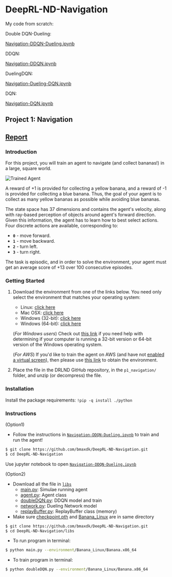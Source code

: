 # DeepRL-ND-Navigation
My code from scratch:

Double DQN-Dueling:

[Navigation-DDQN-Dueling.ipynb](https://github.com/bmaxdk/DeepRL-ND-Navigation/blob/main/Navigation-DDQN-Dueling.ipynb)

DDQN:

[Navigation-DDQN.ipynb](https://github.com/bmaxdk/DeepRL-ND-Navigation/blob/main/other/DDQN/Navigation-DDQN.ipynb)

DuelingDQN:

[Navigation-Dueling-DQN.ipynb](https://github.com/bmaxdk/DeepRL-ND-Navigation/blob/main/other/DuelingDQN/Navigation-Dueling-DQN.ipynb)

DQN:

[Navigation-DQN.ipynb](https://github.com/bmaxdk/DeepRL-ND-Navigation/blob/main/other/DQN/Navigation-DQN.ipynb)

[//]: # (Image References)

[image1]: https://github.com/bmaxdk/DeepRL-ND-Navigation/blob/main/video/DQN.gif "Trained Agent"

## Project 1: Navigation
## [Report](https://github.com/bmaxdk/DeepRL-ND-Navigation/blob/main/Report.pdf)
### Introduction

For this project, you will train an agent to navigate (and collect bananas!) in a large, square world.  

![Trained Agent][image1]

A reward of +1 is provided for collecting a yellow banana, and a reward of -1 is provided for collecting a blue banana.  Thus, the goal of your agent is to collect as many yellow bananas as possible while avoiding blue bananas.  

The state space has 37 dimensions and contains the agent's velocity, along with ray-based perception of objects around agent's forward direction.  Given this information, the agent has to learn how to best select actions.  Four discrete actions are available, corresponding to:
- **`0`** - move forward.
- **`1`** - move backward.
- **`2`** - turn left.
- **`3`** - turn right.

The task is episodic, and in order to solve the environment, your agent must get an average score of +13 over 100 consecutive episodes.

### Getting Started

1. Download the environment from one of the links below.  You need only select the environment that matches your operating system:
    - Linux: [click here](https://s3-us-west-1.amazonaws.com/udacity-drlnd/P1/Banana/Banana_Linux.zip)
    - Mac OSX: [click here](https://s3-us-west-1.amazonaws.com/udacity-drlnd/P1/Banana/Banana.app.zip)
    - Windows (32-bit): [click here](https://s3-us-west-1.amazonaws.com/udacity-drlnd/P1/Banana/Banana_Windows_x86.zip)
    - Windows (64-bit): [click here](https://s3-us-west-1.amazonaws.com/udacity-drlnd/P1/Banana/Banana_Windows_x86_64.zip)
    
    (_For Windows users_) Check out [this link](https://support.microsoft.com/en-us/help/827218/how-to-determine-whether-a-computer-is-running-a-32-bit-version-or-64) if you need help with determining if your computer is running a 32-bit version or 64-bit version of the Windows operating system.

    (_For AWS_) If you'd like to train the agent on AWS (and have not [enabled a virtual screen](https://github.com/Unity-Technologies/ml-agents/blob/master/docs/Training-on-Amazon-Web-Service.md)), then please use [this link](https://s3-us-west-1.amazonaws.com/udacity-drlnd/P1/Banana/Banana_Linux_NoVis.zip) to obtain the environment.

2. Place the file in the DRLND GitHub repository, in the `p1_navigation/` folder, and unzip (or decompress) the file. 

### Installation
Install the package requirements:
``!pip -q install ./python``

### Instructions
(Option1)
* Follow the instructions in [`Navigation-DDQN-Dueling.ipynb`](https://github.com/bmaxdk/DeepRL-ND-Navigation/blob/main/Navigation-DDQN-Dueling.ipynb) to train and run the agent!
```bash
$ git clone https://github.com/bmaxdk/DeepRL-ND-Navigation.git
$ cd DeepRL-ND-Navigation
```
Use jupyter notebook to open [`Navigation-DDQN-Dueling.ipynb`](https://github.com/bmaxdk/DeepRL-ND-Navigation/blob/main/Navigation-DDQN-Dueling.ipynb)

(Option2)
* Download all the file in [`libs`](https://github.com/bmaxdk/DeepRL-ND-Navigation/tree/main/libs)
    - [main.py](https://github.com/bmaxdk/DeepRL-ND-Navigation/blob/main/libs/main.py): Simulae running agent
    - [agent.py](https://github.com/bmaxdk/DeepRL-ND-Navigation/blob/main/libs/agent.py): Agent class
    - [doubleDQN.py](https://github.com/bmaxdk/DeepRL-ND-Navigation/blob/main/libs/doubleDQN.py): DDQN model and train
    - [network.py](https://github.com/bmaxdk/DeepRL-ND-Navigation/blob/main/libs/network.py): Dueling Network model
    - [replayBuffer.py](https://github.com/bmaxdk/DeepRL-ND-Navigation/blob/main/libs/replayBuffer.py): ReplayBuffer class (memory)
* Make sure [checkpoint.pth](https://github.com/bmaxdk/DeepRL-ND-Navigation/blob/main/libs/checkpoint.pth) and [Banana_Linux](https://github.com/bmaxdk/DeepRL-ND-Navigation/tree/main/libs/Banana_Linux) are in same directory

```bash
$ git clone https://github.com/bmaxdk/DeepRL-ND-Navigation.git
$ cd DeepRL-ND-Navigation/libs
```

* To run program in terminal:
```bash
$ python main.py --environment/Banana_Linux/Banana.x86_64 
```
* To train program in terminal:
```bash
$ python doubleDQN.py --environment/Banana_Linux/Banana.x86_64
```


<!-- ### (Optional) Challenge: Learning from Pixels

After you have successfully completed the project, if you're looking for an additional challenge, you have come to the right place!  In the project, your agent learned from information such as its velocity, along with ray-based perception of objects around its forward direction.  A more challenging task would be to learn directly from pixels!

To solve this harder task, you'll need to download a new Unity environment.  This environment is almost identical to the project environment, where the only difference is that the state is an 84 x 84 RGB image, corresponding to the agent's first-person view.  (**Note**: Udacity students should not submit a project with this new environment.)

You need only select the environment that matches your operating system:
- Linux: [click here](https://s3-us-west-1.amazonaws.com/udacity-drlnd/P1/Banana/VisualBanana_Linux.zip)
- Mac OSX: [click here](https://s3-us-west-1.amazonaws.com/udacity-drlnd/P1/Banana/VisualBanana.app.zip)
- Windows (32-bit): [click here](https://s3-us-west-1.amazonaws.com/udacity-drlnd/P1/Banana/VisualBanana_Windows_x86.zip)
- Windows (64-bit): [click here](https://s3-us-west-1.amazonaws.com/udacity-drlnd/P1/Banana/VisualBanana_Windows_x86_64.zip)

Then, place the file in the `p1_navigation/` folder in the DRLND GitHub repository, and unzip (or decompress) the file.  Next, open `Navigation_Pixels.ipynb` and follow the instructions to learn how to use the Python API to control the agent.

(_For AWS_) If you'd like to train the agent on AWS, you must follow the instructions to [set up X Server](https://github.com/Unity-Technologies/ml-agents/blob/master/docs/Training-on-Amazon-Web-Service.md), and then download the environment for the **Linux** operating system above. -->
